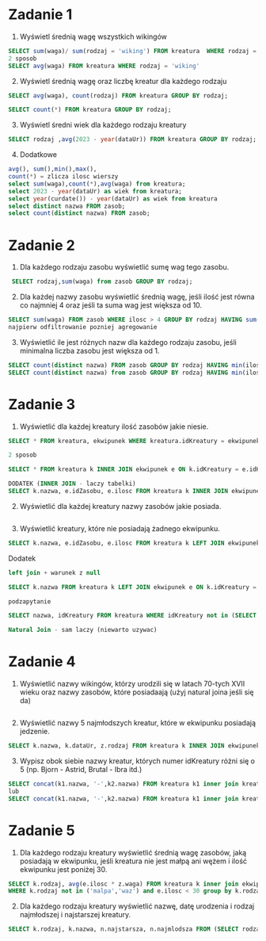 # Zadanie 1

1. Wyświetl średnią wagę wszystkich wikingów
```sql
SELECT sum(waga)/ sum(rodzaj = 'wiking') FROM kreatura  WHERE rodzaj = 'wiking';
2 sposob
SELECT avg(waga) FROM kreatura WHERE rodzaj = 'wiking'
```
2. Wyświetl średnią wagę oraz liczbę kreatur dla każdego rodzaju
```sql
SELECT avg(waga), count(rodzaj) FROM kreatura GROUP BY rodzaj;

SELECT count(*) FROM kreatura GROUP BY rodzaj;
```
3. Wyświetl średni wiek dla każdego rodzaju kreatury
```sql
SELECT rodzaj ,avg(2023 - year(dataUr)) FROM kreatura GROUP BY rodzaj;
```
4. Dodatkowe
```sql
avg(), sum(),min(),max(), 
count(*) = zlicza ilosc wierszy
select sum(waga),count(*),avg(waga) from kreatura;
select 2023 - year(dataUr) as wiek from kreatura;
select year(curdate()) - year(dataUr) as wiek from kreatura
select distinct nazwa FROM zasob;
select count(distinct nazwa) FROM zasob;
```
# Zadanie 2
1. Dla każdego rodzaju zasobu wyświetlić sumę wag tego zasobu.
```sql
 SELECT rodzaj,sum(waga) from zasob GROUP BY rodzaj;
```
2. Dla każdej nazwy zasobu wyświetlić średnią wagę, jeśli ilość jest równa co najmniej 4 oraz jeśli ta suma wag jest większa od 10. 
```sql
SELECT sum(waga) FROM zasob WHERE ilosc > 4 GROUP BY rodzaj HAVING sum(waga) > 5;
najpierw odfiltrowanie pozniej agregowanie
```
3. Wyświetlić ile jest różnych nazw dla każdego rodzaju zasobu, jeśli minimalna liczba zasobu jest większa od 1.
```sql
SELECT count(distinct nazwa) FROM zasob GROUP BY rodzaj HAVING min(ilosc) > 1;
SELECT count(distinct nazwa) from zasob GROUP BY rodzaj HAVING min(ilosc) > 1;
```
# Zadanie 3 

1. Wyświetlić dla każdej kreatury ilość zasobów jakie niesie.
```sql
SELECT * FROM kreatura, ekwipunek WHERE kreatura.idKreatury = ekwipunek.idKreatury;

2 sposob

SELECT * FROM kreatura k INNER JOIN ekwipunek e ON k.idKreatury = e.idKreatury;

DODATEK (INNER JOIN - laczy tabelki)
SELECT k.nazwa, e.idZasobu, e.ilosc FROM kreatura k INNER JOIN ekwipunek e ON k.idKreatury = e.idKreatury INNER JOIN zasob z ON e.idZasobu = z.idZasobu;
```
2. Wyświetlić dla każdej kreatury nazwy zasobów jakie posiada.
```sql

```
3. Wyświetlić kreatury, które nie posiadają żadnego ekwipunku.
```sql
SELECT k.nazwa, e.idZasobu, e.ilosc FROM kreatura k LEFT JOIN ekwipunek e ON k.idKreatury = e.idKreatury WHERE e.kreatury IS NULL;
```

Dodatek
```sql
left join + warunek z null

SELECT k.nazwa FROM kreatura k LEFT JOIN ekwipunek e ON k.idKreatury = e.idKreatury WHERE e.idKreatury IS NULL

podzapytanie

SELECT nazwa, idKreatury FROM kreatura WHERE idKreatury not in (SELECT DISTINCT idKreatury FROM ekwipunek WHERE idKreatury IS NOT NULL);

Natural Join - sam laczy (niewarto uzywac)
```

# Zadanie 4
1. Wyświetlić nazwy wikingów, którzy urodzili się w latach 70-tych XVII wieku oraz nazwy zasobów, które posiadaają (użyj natural joina jeśli się da)
```sql

```
2. Wyświetlić nazwy 5 najmłodszych kreatur, które w ekwipunku posiadają jedzenie.
```sql
SELECT k.nazwa, k.dataUr, z.rodzaj FROM kreatura k INNER JOIN ekwipunek e ON k.idKreatury=e.idKreatury INNER JOIN zasob z ON e.idZasobu=z.idZasobu. WHERE z.rodzaj = 'jedzenie' ORDER BY k.dataUr desc limit 5;
```
3. Wypisz obok siebie nazwy kreatur, których numer idKreatury różni się o 5 (np. Bjorn - Astrid, Brutal - Ibra itd.)
```sql
SELECT concat(k1.nazwa, '-',k2.nazwa) FROM kreatura k1 inner join kreatura k2 on abs(k1.kreatury-k2.kreatury) = 5;
lub
SELECT concat(k1.nazwa, '-',k2.nazwa) FROM kreatura k1 inner join kreatura k2 on k1.kreatury-k2.kreatury = 5;
```

# Zadanie 5
1. Dla każdego rodzaju kreatury wyświetlić średnią wagę zasobów, jaką posiadają w ekwipunku, jeśli kreatura nie jest małpą ani wężem i ilość ekwipunku jest poniżej 30.
```sql
SELECT k.rodzaj, avg(e.ilosc * z.waga) FROM kreatura k inner join ekwipunek e on k.idKreatury=e.id.Kreatury inner join zasob z on e.idZasobu=z.idZasobu
WHERE k.rodzaj not in ('malpa','waz') and e.ilosc < 30 group by k.rodzaj; 
```
2. Dla każdego rodzaju kreatury wyświetlić nazwę, datę urodzenia i rodzaj najmłodszej i najstarszej kreatury.
```sql
SELECT k.rodzaj, k.nazwa, n.najstarsza, n.najmlodsza FROM (SELECT rodzaj, min(dataUr) najstarsza, max(dataUr) najmlodsza FROM kreatura group by rodzaj) n, kreatura k WHERE n.najstarsza = k.dataUr OR n.najmlodsza=k.dataUr; 
```
